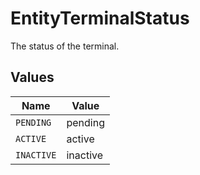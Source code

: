 # EntityTerminalStatus

The status of the terminal.


## Values

| Name       | Value      |
| ---------- | ---------- |
| `PENDING`  | pending    |
| `ACTIVE`   | active     |
| `INACTIVE` | inactive   |